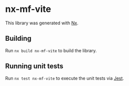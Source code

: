 # nx-mf-vite

This library was generated with [Nx](https://nx.dev).

## Building

Run `nx build nx-mf-vite` to build the library.

## Running unit tests

Run `nx test nx-mf-vite` to execute the unit tests via [Jest](https://jestjs.io).

